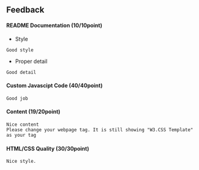 ## Feedback
#### README Documentation (10/10point)
*  Style
```
Good style
```  
*  Proper detail
```
Good detail
```
#### Custom Javascipt Code (40/40point)
```
Good job
```
#### Content (19/20point)
```
Nice content
Please change your webpage tag. It is still showing "W3.CSS Template" as your tag

```
#### HTML/CSS Quality (30/30point)
```
Nice style.
```
